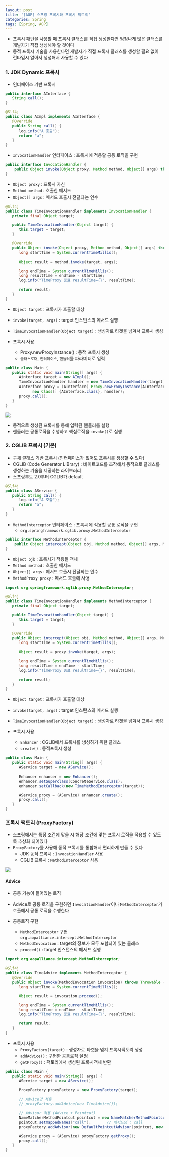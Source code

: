 ```yaml
---
layout: post
title: '[AOP] 스프링 프록시와 프록시 팩트리'
categories: Spring
tags: [Spring, AOP]
---
```

- 프록시 패턴을 사용할 때 프록시 클래스를 직접 생성한다면 엄청나게 많은 클래스를 개발자가 직접 생성해야 할 것이다
- 동적 프록시 기술을 사용한다면 개발자가 직접 프록시 클래스를 생성할 필요 없이 런타임시 알아서 생성해서 사용할 수 있다

### 1. JDK Dynamic 프록시
- 인터페이스 기반 프록시

```java
public interface AInterface {
   String call();
}

@Slf4j
public class AImpl implements AInterface {
   @Override
   public String call() {
      log.info("A 호출");
      return "a"; 
   }
}
```

- `InvocationHandler` 인터페이스 : 프록시에 적용할 공통 로직을 구현

```java
public interface InvocationHandler {
    public Object invoke(Object proxy, Method method, Object[] args) throws Throwable;
}
```
- `Object proxy` : 프록시 자신
- `Method method` : 호출한 메서드
- `Object[] args` : 메서드 호출시 전달되는 인수

```java
@Slf4j
public class TimeInvocationHandler implements InvocationHandler {
   private final Object target;

   public TimeInvocationHandler(Object target) {
      this.target = target;
   }  

   @Override
   public Object invoke(Object proxy, Method method, Object[] args) throws Throwable {
      long startTime = System.currentTimeMillis();

      Object result = method.invoke(target, args);

      long endTime = System.currentTimeMillis();
      long resultTime = endTime - startTime;
      log.info("TimeProxy 종료 resultTime={}", resultTime); 
      
      return result;
   }
}
```
- `Object target` : 프록시가 호출할 대상
- `invoke(target, args)` : target 인스턴스의 메서드 실행
- `TimeInvocationHandler(Object target)` : 생성자로 타겟을 넘겨서 프록시 생성

- 프록시 사용
  - Proxy.newProxyInstance() : 동적 프록시 생성
  - `클래스로더`, `인터페이스`, `핸들러`를 파라미터로 입력

```java
public class Main {
   public static void main(String[] args) {
      Ainterface target = new AImpl();
      TimeInvocationHandler handler = new TimeInvocationHandler(target);
      AInterface proxy = (AInterface) Proxy.newProxyInstance(AInterface.class.getClassLoader(), 
            new Class[] {AInterface.class}, handler);
      proxy.call();
   }
}
```
![](https://user-images.githubusercontent.com/48157259/172287546-34ddf483-d281-4ba9-b901-6c16092228aa.png)

- 동적으로 생성된 프록시를 통해 입력된 핸들러를 실행
- 핸들러는 공통로직을 수행하고 핵심로직을 `invoke()`로 실행 

### 2. CGLIB 프록시 (기본)
- 구체 클래스 기반 프록시 (인터페이스가 없어도 프록시를 생성할 수 있다)
- CGLIB (Code Generator LIBrary) : 바이트코드를 조작해서 동적으로 클래스를 생성하는 기술을 제공하는 라이브러리
- 스프링부트 2.0부터 CGLIB가 default

```java
@Slf4j
public class AService {
   public String call() {
      log.info("A 호출");
      return "a"; 
   }
}
```

- `MethodInterceptor` 인터페이스 : 프록시에 적용할 공통 로직을 구현
  - `org.springframework.cglib.proxy.MethodInterceptor`

```java
public interface MethodInterceptor {
    public Object intercept(Object obj, Method method, Object[] args, MethodProxy proxy) throws Throwable;
}
```
- `Object ojb` : 프록시가 적용될 객체
- `Method method` : 호출한 메서드
- `Object[] args` : 메서드 호출시 전달되는 인수
- `MethodProxy proxy` : 메서드 호출에 사용

```java
import org.springframework.cglib.proxy.MethodInterceptor;

@Slf4j
public class TimeInvocationHandler implements MethodInterceptor {
   private final Object target;

   public TimeInvocationHandler(Object target) {
      this.target = target;
   }  

   @Override
   public Object intercept(Object obj, Method method, Object[] args, MethodProxy proxy) throws Throwable {
      long startTime = System.currentTimeMillis();

      Object result = proxy.invoke(target, args);

      long endTime = System.currentTimeMillis();
      long resultTime = endTime - startTime;
      log.info("TimeProxy 종료 resultTime={}", resultTime); 
      
      return result;
   }
}
```
- `Object target` : 프록시가 호출할 대상
- `invoke(target, args)` : target 인스턴스의 메서드 실행
- `TimeInvocationHandler(Object target)` : 생성자로 타겟을 넘겨서 프록시 생성


- 프록시 사용
  - `Enhancer` : CGLIB에서 프록시를 생성하기 위한 클래스
  - `create()` : 동적프록시 생성

```java
public class Main {
   public static void main(String[] args) {
      AService target = new AService();

      Enhancer enhancer = new Enhancer();
      enhancer.setSuperclass(ConcreteService.class);
      enhancer.setCallback(new TimeMethodInterceptor(target));

      AService proxy = (AService) enhancer.create();
      proxy.call();
   }
}
```

### 프록시 팩토리 (ProxyFactory)
- 스프링에서는 특정 조건에 맞을 시 해당 조건에 맞는 프록시 로직을 적용할 수 있도록 추상화 되어있다
- `ProxyFactory`를 사용해 동적 프록시를 통합해서 편리하게 만들 수 있다
  - JDK 동적 프록시 : `InvocationHandler` 사용
  - CGLIB 프록시 : `MethodInterceptor` 사용

![](https://user-images.githubusercontent.com/48157259/172289001-cdf20812-5b49-427c-890c-a347f40d7825.png)

#### Advice
- 공통 기능이 들어있는 로직
- Advice로 공통 로직을 구현하면 `InvocationHandler`이나 `MethodInterceptor`가 호출해서 공통 로직을 수행한다

- 공통로직 구현
  - `MethodInterceptor` 구현 `org.aopalliance.intercept.MethodInterceptor`
  - `MethodInvocation` : target의 정보가 모두 포함되어 있는 클래스
  - `proceed()` : target 인스턴스의 메서드 실행
  
```java
import org.aopalliance.intercept.MethodInterceptor;

@Slf4j
public class TimeAdvice implements MethodInterceptor {
   @Override
   public Object invoke(MethodInvocation invocation) throws Throwable {
      long startTime = System.currentTimeMillis();

      Object result = invocation.proceed();

      long endTime = System.currentTimeMillis();
      long resultTime = endTime - startTime;
      log.info("TimeProxy 종료 resultTime={}", resultTime);

      return result;
   }
}
```

- 프록시 사용
  - `ProxyFactory(target)` : 생성자로 타겟을 넘겨 프록시팩토리 생성
  - `addAdvice()` : 구현한 공통로직 설정
  - `getProxy()` : 팩토리에서 생성된 프록시객체 반환

```java
public class Main {
   public static void main(String[] args) {
      AService target = new AService();

      ProxyFactory proxyFactory = new ProxyFactory(target);

      // Advice만 적용
      // proxyFactory.addAdvice(new TimeAdvice());

      // Advisor 적용 (Advice + Pointcut)
      NameMatcherMethodPointcut pointcut = new NameMatcherMethodPointcut();
      pointcut.setmappedNames("call");       // 메서드명 : call
      proxyFactory.addAdvisor(new DefaultPointcutAdvisor(pointcut, new TimeAdvice()));

      AService proxy = (AService) proxyFactory.getProxy();
      proxy.call();
   }
}
```